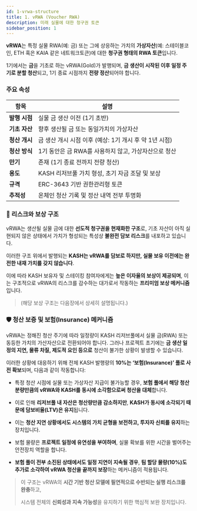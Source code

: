 ```yaml
---
id: 1-vrwa-structure
title: 1. vRWA (Voucher RWA)
description: 미래 실물에 대한 청구권 토큰
sidebar_position: 1
---
```


<!-- ## vRWA (Voucher RWA); 미래 실물에 대한 청구권 토큰 -->

**vRWA**는 특정 실물 RWA(예: 금) 또는 그에 상응하는 가치의 **가상자산**(예: 스테이블코인, ETH 혹은 KAIA 같은 네트워크토큰)에 대한 **청구권 형태의 RWA 토큰**입니다.

1기에서는 **금**을 기초로 하는 vRWA(Gold)가 발행되며, **금 생산이 시작된 이후 일정 주기로 분할 청산**되고, 1기 종료 시점까지 **전량 정산**되어야 합니다.

### **주요 속성**

| **항목** | **설명** |
| --- | --- |
| **발행 시점** | 실물 금 생산 이전 (1기 초반) |
| **기초 자산** | 향후 생산될 금 또는 동일가치의 가상자산 |
| **청산 개시** | 금 생산 개시 시점 이후 (예상: 1기 개시 후 약 1년 시점) |
| **청산 방식** | 1기 동안은 금 RWA를 사용하지 않고, 가상자산으로 청산 |
| **만기** | 존재 (1기 종료 전까지 전량 청산) |
| **용도** | KASH 리저브풀 가치 형성, 초기 자금 조달 및 보상 |
| **규격** | ERC-3643 기반 권한관리형 토큰 |
| **추적성** | 온체인 청산 기록 및 정산 내역 전부 투명화 |

### **📌 리스크와 보상 구조**

vRWA는 생산될 실물 금에 대한 **선도적 청구권을 현재화한 구조**로,
기초 자산이 아직 실현되지 않은 상태에서 가치가 형성되는 특성상 **불완전 담보 리스크**를 내포하고 있습니다.

이러한 구조 위에서 발행되는 **KASH는 vRWA를 담보로 하지만, 실물 보유 이전에는 완전한 내재 가치를 갖지 않습니다**.

이에 따라 KASH 보유자 및 스테이킹 참여자에게는 **높은 이자율의 보상이 제공되며**,
이는 구조적으로 vRWA의 리스크를 감수하는 대가로서 작동하는 **프리미엄 보상 메커니즘**입니다.

> (해당 보상 구조는 다음장에서 상세히 설명됩니다.)
> 

### **🛡️ 청산 보증 및 보험(Insurance) 메커니즘**

vRWA는 정해진 청산 주기에 따라 일정량이 KASH 리저브풀에서 실물 금(RWA) 또는
동등한 가치의 가산자산으로 전환되어야 합니다. 그러나 프로젝트 초기에는 **금 생산 일정의 지연, 물류 차질, 제도적 요인 등으로** 청산이 불가한 상황이 발생할 수 있습니다.

이러한 상황에 대응하기 위해 전체 KASH 발행량의 **10%는 ‘보험(Insurance)’ 풀로 사전 확보**되며, 다음과 같이 작동합니다:

- 특정 청산 시점에 실물 또는 가상자산 지급이 불가능할 경우,
    **보험 풀에서 해당 청산 분량만큼의 vRWA와 KASH를 동시에 소각함으로써 청산을 대체**합니다.

- 이로 인해 **리저브풀 내 자산은 청산량만큼 감소하지만**,
    **KASH가 동시에 소각되기 때문에 담보비율(LTV)은 유지**됩니다.

- 이는 **청산 지연 상황에서도 시스템의 가치 균형을 보전하고, 투자자 신뢰를 유지**하는 장치입니다.

- 보험 물량은 **프로젝트 일정에 유연성을 부여하며**, 실물 확보를 위한 시간을 벌어주는 안전장치 역할을 합니다.

- **보험 풀이 전부 소진된 상태에서도 일정 지연이 지속될 경우**,
    **팀 할당 물량(10%)도 추가로 소각하여 vRWA 청산을 끝까지 보장**하는 메커니즘이 적용됩니다.
    
> 이 구조는 vRWA의 **시간 기반 청산 모델에 필연적으로 수반되는 실행 리스크를 완충**하고,
> 
> 시스템 전체의 **신뢰성과 지속 가능성**을 유지하기 위한 핵심적 보완 장치입니다.
>